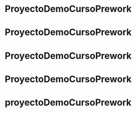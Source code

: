 # ProyectoDemoCursoPrework
# ProyectoDemoCursoPrework
# ProyectoDemoCursoPrework
# ProyectoDemoCursoPrework
# proyectoDemoCursoPrework
